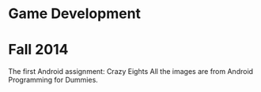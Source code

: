 Game Development
=================
Fall 2014
=================
The first Android assignment: Crazy Eights
All the images are from Android Programming for Dummies.